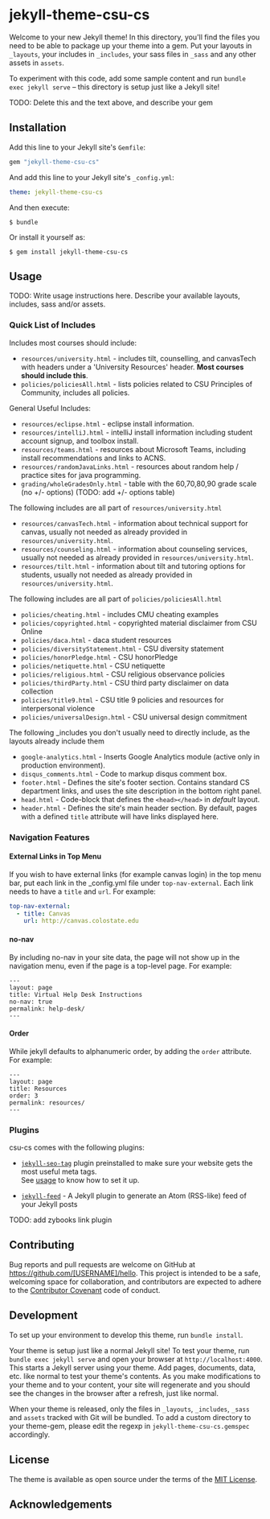 # jekyll-theme-csu-cs

Welcome to your new Jekyll theme! In this directory, you'll find the files you need to be able to package up your theme into a gem. Put your layouts in `_layouts`, your includes in `_includes`, your sass files in `_sass` and any other assets in `assets`.

To experiment with this code, add some sample content and run `bundle exec jekyll serve` – this directory is setup just like a Jekyll site!

TODO: Delete this and the text above, and describe your gem


## Installation

Add this line to your Jekyll site's `Gemfile`:

```ruby
gem "jekyll-theme-csu-cs"
```

And add this line to your Jekyll site's `_config.yml`:

```yaml
theme: jekyll-theme-csu-cs
```

And then execute:

    $ bundle

Or install it yourself as:

    $ gem install jekyll-theme-csu-cs

## Usage

TODO: Write usage instructions here. Describe your available layouts, includes, sass and/or assets.

### Quick List of Includes

Includes most courses should include:

* `resources/university.html`  - includes tilt, counselling, and canvasTech with headers under a 'University Resources'
header. **Most courses should include this**. 
* `policies/policiesAll.html` - lists policies related to CSU Principles of Community, includes all policies. 


General Useful Includes:
* `resources/eclipse.html` - eclipse install information.
* `resources/intelliJ.html` - intelliJ install information including student account signup, and toolbox install. 
* `resources/teams.html` - resources about Microsoft Teams, including install recommendations and links to ACNS. 
* `resources/randomJavaLinks.html` - resources about random help / practice sites for java programming. 
* `grading/wholeGradesOnly.html` - table with the 60,70,80,90 grade scale (no +/- options)
(TODO: add +/- options table)

The following includes are all part of `resources/university.html`
* `resources/canvasTech.html` - information about technical support for canvas, usually not needed as already provided
in `resources/university.html`.
* `resources/counseling.html` - information about counseling services, usually not needed as already provided
in `resources/university.html`.
* `resources/tilt.html` - information about tilt and tutoring options for students, usually not needed as already provided
in `resources/university.html`.

The following includes are all part of `policies/policiesAll.html`
* `policies/cheating.html` - includes CMU cheating examples
* `policies/copyrighted.html` - copyrighted material disclaimer from CSU Online
* `policies/daca.html` - daca student resources
* `policies/diversityStatement.html` - CSU diversity statement
* `policies/honorPledge.html` - CSU honorPledge
* `policies/netiquette.html` - CSU netiquette
* `policies/religious.html` - CSU religious observance policies
* `policies/thirdParty.html` - CSU third party disclaimer on data collection
* `policies/title9.html` - CSU title 9 policies and resources for interpersonal violence 
* `policies/universalDesign.html` - CSU universal design commitment 

The following _includes you don't usually need to directly include, as the layouts already include them

* `google-analytics.html` - Inserts Google Analytics module (active only in production environment).
* `disqus_comments.html` - Code to markup disqus comment box.
* `footer.html` - Defines the site's footer section. Contains standard CS department links, and uses
the site description in the bottom right panel. 
* `head.html` - Code-block that defines the `<head></head>` in *default* layout.
* `header.html` - Defines the site's main header section. By default, pages with a 
defined `title` attribute will have links displayed here.

### Navigation Features

#### External Links in Top Menu

If you wish to have external links (for example canvas login) in the top menu bar, put each
link in the _config.yml file under `top-nav-external`. Each link
needs to have a `title` and `url`. For example:

```yaml
top-nav-external:
  - title: Canvas
    url: http://canvas.colostate.edu
``` 

#### no-nav

By including no-nav in your site data, the page will not show up in the navigation menu, even if
the page is a top-level page. For example:

```
---
layout: page
title: Virtual Help Desk Instructions
no-nav: true
permalink: help-desk/
---
```

#### Order

While jekyll defaults to alphanumeric order, by adding the `order` attribute. For example:
```
---
layout: page
title: Resources
order: 3
permalink: resources/
---
```

### Plugins
csu-cs comes with the following plugins:
 
* [`jekyll-seo-tag`](https://github.com/jekyll/jekyll-seo-tag) plugin preinstalled to make sure 
your website gets the most useful meta tags.  
See [usage](https://github.com/jekyll/jekyll-seo-tag#usage) to know how to set it up.

* [`jekyll-feed`](https://github.com/jekyll/jekyll-feed) - A Jekyll plugin to generate an Atom (RSS-like) 
feed of your Jekyll posts

TODO: add zybooks link plugin

## Contributing

Bug reports and pull requests are welcome on GitHub at https://github.com/[USERNAME]/hello. 
This project is intended to be a safe, welcoming space for collaboration, and contributors are expected 
to adhere to the [Contributor Covenant](http://contributor-covenant.org) code of conduct.

## Development

To set up your environment to develop this theme, run `bundle install`.

Your theme is setup just like a normal Jekyll site! To test your theme, run `bundle exec jekyll serve` 
and open your browser at `http://localhost:4000`. This starts a Jekyll server using your theme. 
Add pages, documents, data, etc. like normal to test your theme's contents. As you make modifications 
to your theme and to your content, your site will regenerate and you should see the changes in the browser 
after a refresh, just like normal.

When your theme is released, only the files in `_layouts`, `_includes`, `_sass` and `assets` tracked with Git
 will be bundled.
To add a custom directory to your theme-gem, please edit the regexp in `jekyll-theme-csu-cs.gemspec` accordingly.

## License

The theme is available as open source under the terms of the [MIT License](https://opensource.org/licenses/MIT).

## Acknowledgements 



